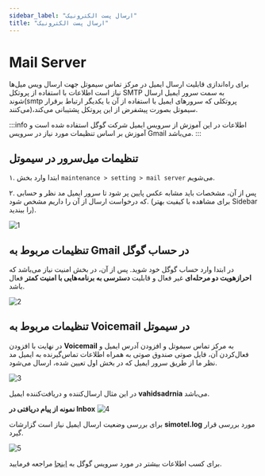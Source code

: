 ```yaml
---
sidebar_label: "ارسال پست الکترونیک"
title: "ارسال پست الکترونیک"
---
```




# Mail Server

برای راه‌اندازی قابلیت ارسال ایمیل در مرکز تماس سیموتل جهت ارسال ویس میل‌ها نیاز است اطلاعات با استفاده از پروتکل SMTP به سمت سرور ایمیل ارسال شوند(smtp پروتکلی که سرور‌های ایمیل با استفاده از آن با یکدیگر ارتباط برقرار می‌کنند)،سیموتل بصورت پیشفرض از این پروتکل پشتیبانی می‌کند.

:::info اطلاعات
در این آموزش از سرویس ایمیل شرکت گوگل استفاده شده است و آموزش بر اساس تنظیمات مورد نیاز در سرویس Gmail می‌باشد.
:::

## تنظیمات میل‌سرور در سیموتل

۱. ابتدا وارد بخش `maintenance > setting > mail server` می‌شویم.

۲. پس از آن، مشخصات باید مشابه عکس پایین پر شود تا سرور ایمیل مد نظر و حسابی که درخواست ارسال از آن را داریم مشخص شود. (برای مشاهده با کیفیت بهتر Sidebar را ببندید).

![1](/img/simotel/mail_server/1.jpg/)



## تنظیمات مربوط به Gmail در حساب گوگل

در ابتدا وارد حساب گوگل خود شوید. پس از آن، در بخش امنیت نیاز می‌باشد که **احرازهویت دو مرحله‌ای** غیر فعال و قابلیت **دسترسی به برنامه‌هایی با امنیت کمتر** فعال باشد.

![2](/img/simotel/mail_server/2.jpg/)


## تنظیمات مربوط به Voicemail در سیموتل

در نهایت با افزودن **Voicemail** به مرکز تماس سیموتل و افزودن آدرس ایمیل و فعال‌کردن آن، فایل صوتی صندوق صوتی به همراه اطلاعات تماس‌گیرنده به ایمیل مد نظر ما از طریق سرور ایمیل که در بخش اول تعیین شده، ارسال می‌شود.

![3](/img/simotel/mail_server/3.jpg/)

در این مثال ارسال‌کننده و دریافت‌کننده ایمیل **vahidsadrnia** می‌باشد.

**نمونه از پیام دریافتی در Inbox**
![4](/img/simotel/mail_server/4.jpg/)

برای بررسی وضعیت ارسال ایمیل نیاز است گزارشات **simotel.log** مورد بررسی قرار گیرد.

![5](/img/simotel/mail_server/5.jpg/)


برای کسب اطلاعات بیشتر در مورد سرویس گوگل به [اینجا](https://www.hostinger.com/tutorials/how-to-use-free-google-smtp-server) مراجعه فرمایید.
